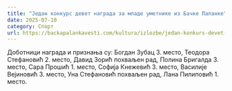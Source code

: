 ```yaml
---
title: "Један конкурс девет награда за младе уметнике из Бачке Паланке"
date: 2025-07-10
category: Спорт
url: https://backapalankavesti.com/kultura/izlozbe/jedan-konkurs-devet-nagrada-za-mlade-umetnike-iz-backe-palanke/
---
```


Доботници награда и признања су: Богдан Зубац 3. место, Теодора Стефановић 2. место, Давид Зорић похваљен рад, Полина Бригалда 3. место, Сара Прошић 1. место, Софија Кнежевић 3. место, Василије Вејиновић 3. место, Уна Стефановић похваљен рад, Лана Пилиповић 1. место.

